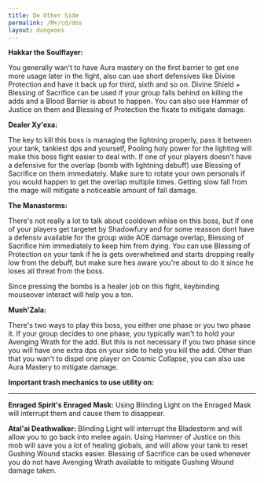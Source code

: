 ```yaml
---
title: De Other Side
permalink: /M+/cd/dos
layout: dungeons
---
```


**Hakkar the Soulflayer:**

You generally wan't to have Aura mastery on the first barrier to get one more usage later in the fight, also can use short defensives like Divine Protection and have it back up for third, sixth and so on. Divine Shield + Blessing of Sacrifice can be used if your group falls behind on killing the adds and a Blood Barrier is about to happen. You can also use Hammer of Justice on them and Blessing of Protection the fixate to mitigate damage.

**Dealer Xy'exa:**

The key to kill this boss is managing the lightning properly, pass it between your tank, tankiest dps and yourself, Pooling holy power for the lighting will make this boss fight easier to deal with. If one of your players doesn't have a defensive for the overlap (bomb with lightning debuff) use Blessing of Sacrifice on them immediately. Make sure to rotate your own personals if you would happen to get the overlap multiple times. Getting slow fall from the mage will mitigate a noticeable amount of fall damage.

**The Manastorms:**

There's not really a lot to talk about cooldown whise on this boss, but if one of your players get targetet by Shadowfury and for some reasson dont have a defensiv available for the group wide AOE damage overlap, Blessing of Sacrifice him immediately to keep him from dying. You can use Blessing of Protection on your tank if he is gets overwhelmed and starts dropping really low from the debuff, but make sure hes aware you're about to do it since he loses all threat from the boss.

Since pressing the bombs is a healer job on this fight, keybinding mouseover interact will help you a ton.

**Mueh'Zala:**

There's two ways to play this boss, you either one phase or you two phase it. If your group decides to one phase, you typically wan't to hold your Avenging Wrath for the add. But this is not necessary if you two phase since you will have one extra dps on your side to help you kill the add. Other than that you wan't to dispel one player on Cosmic Collapse, you can also use Aura Mastery to mitigate damage.

**Important trash mechanics to use utility on:**

---
**Enraged Spirit's Enraged Mask:** Using Blinding Light on the Enraged Mask will interrupt them and cause them to disappear.

**Atal'ai Deathwalker:** Blinding Light will interrupt the Bladestorm and will allow you to go back into melee again. Using Hammer of Justice on this mob will save you a lot of healing globals, and will allow your tank to reset Gushing Wound stacks easier. Blessing of Sacrifice can be used whenever you do not have Avenging Wrath available to mitigate Gushing Wound damage taken.

